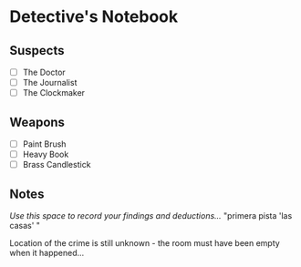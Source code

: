 # Detective's Notebook

## Suspects
- [ ] The Doctor
- [ ] The Journalist
- [ ] The Clockmaker

## Weapons
- [ ] Paint Brush
- [ ] Heavy Book
- [ ] Brass Candlestick

## Notes
*Use this space to record your findings and deductions...*
"primera pista 'las casas' "

Location of the crime is still unknown - the room must have been empty when it happened...
